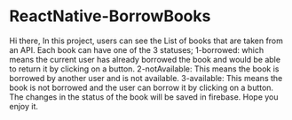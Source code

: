 # ReactNative-BorrowBooks
Hi there,
In this project, users can see the List of books that are taken from an API. Each book can have one of the 3 statuses; 1-borrowed: which means the current user has already borrowed the book and would be able to return it by clicking on a button. 2-notAvailable: This means the book is borrowed by another user and is not available. 3-available: This means the book is not borrowed and the user can borrow it by clicking on a button. The changes in the status of the book will be saved in firebase.
Hope you enjoy it.
